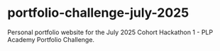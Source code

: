 # portfolio-challenge-july-2025
Personal portfolio website for the July 2025 Cohort Hackathon 1 - PLP Academy Portfolio Challenge.
